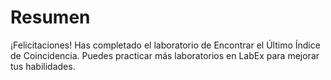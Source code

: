 # Resumen

¡Felicitaciones! Has completado el laboratorio de Encontrar el Último Índice de Coincidencia. Puedes practicar más laboratorios en LabEx para mejorar tus habilidades.
